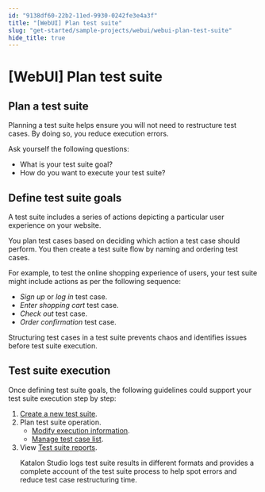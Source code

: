 ```yaml
---
id: "9138df60-22b2-11ed-9930-0242fe3e4a3f"
title: "[WebUI] Plan test suite"
slug: "get-started/sample-projects/webui/webui-plan-test-suite"
hide_title: true
---
```


# <a id="id_plan-test-suite" class="anchor_top_offset"/><a id="ariaid-title1" class="anchor_top_offset"/>[WebUI] Plan test suite


## <a id="id_1" class="anchor_top_offset"/>Plan a test suite

<p xmlns="http://www.w3.org/1999/xhtml" className="p">Planning a test suite helps ensure you will not need to restructure test cases. By doing so, you reduce execution errors.</p> 
<div xmlns="http://www.w3.org/1999/xhtml" className="p">Ask yourself the following questions:
  <ul className="ul"><li className="li">What is your test suite goal?</li><li className="li">How do you want to execute your test suite?</li></ul></div>

## <a id="id_2" class="anchor_top_offset"/>Define test suite goals

<p xmlns="http://www.w3.org/1999/xhtml" className="p">A test suite includes a series of actions depicting a particular   user experience on your website.</p> 
<p xmlns="http://www.w3.org/1999/xhtml" className="p">You plan test cases based on deciding which action a test case   should perform. You then create a test suite flow by naming and   ordering test cases.</p> 
<p xmlns="http://www.w3.org/1999/xhtml" className="p">For example, to test the online shopping experience of users,   your test suite might include actions as per the following   sequence:</p> 
<ul xmlns="http://www.w3.org/1999/xhtml" className="ul"><li className="li"><em className="ph i">Sign up</em> or <em className="ph i">log in</em> test case.</li><li className="li"><em className="ph i">Enter shopping cart</em> test case.</li><li className="li"><em className="ph i">Check out</em> test case.</li><li className="li"><em className="ph i">Order confirmation</em> test case.</li></ul> 
<p xmlns="http://www.w3.org/1999/xhtml" className="p">Structuring test cases in a test suite prevents chaos and   identifies issues before test suite execution.</p> 

## <a id="id_3" class="anchor_top_offset"/>Test suite execution

<p xmlns="http://www.w3.org/1999/xhtml" className="p">Once defining test suite goals, the following guidelines could support your test suite execution step by step:</p> 
<ol xmlns="http://www.w3.org/1999/xhtml" className="ol"><li className="li"><a className="xref" href="/docs/organize/manage-tests/test-suite/manage-test-suites-in-katalon-studio#task-8314">Create a new test suite</a>.</li><li className="li">Plan test suite operation.     <ul className="ul"><li className="li"><a className="xref" href="/docs/execute/execute-tests-with-katalon-studio/execute-dynamic-test-suites-in-katalon-studio#id_2">Modify execution information</a>.</li><li className="li"><a className="xref" href="/docs/organize/manage-tests/test-suite/manage-test-suites-in-katalon-studio#task-39">Manage test case list</a>.</li></ul>   </li><li className="li">View <a className="xref" href="/docs/analyze/reports/view-test-reports/view-test-reports-in-katalon-studio/view-test-suite-and-test-suite-collection-reports-in-katalon-studio#id_1">Test suite reports</a>.     <p className="p"><span className="ph">Katalon Studio</span> logs test suite results in different formats and provides a complete account of the test suite process to help spot errors and reduce test case restructuring time.</p></li></ol> 
